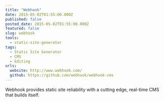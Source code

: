 ```yaml
---
title: "Webhook"
date: 2015-05-02T01:55:00.000Z
published: false
posted_date: 2015-05-02T01:55:00.000Z
featured: false
slug: webhook
tools: 
  - static-site-generator
tags:
  - Static Site Generator
  - CMS
  - Editing
urls:
  website: http://www.webhook.com/
  github: https://github.com/webhook/webhook-cms
---
```

Webhook provides static site reliability with a cutting edge, real-time CMS that builds itself.




